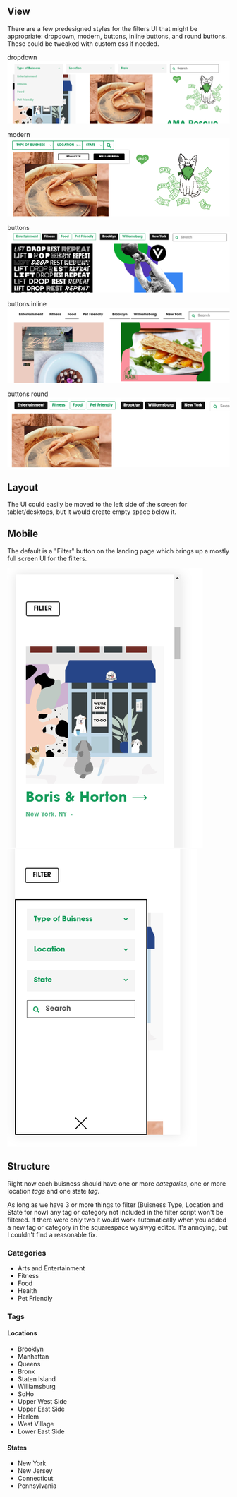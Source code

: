 ## View

There are a few predesigned styles for the filters UI that might be appropriate: dropdown, modern, buttons, inline buttons, and round buttons. These could be tweaked with custom css if needed.

dropdown
![dropdown](./img/dropdown.png)

modern
![modern](./img/modern.png)

buttons
![buttons](./img/buttons.png)

buttons inline
![buttons inline](./img/buttons-inline.png)

buttons round
![buttons round](./img/buttons-round.png)

## Layout

The UI could easily be moved to the left side of the screen for tablet/desktops, but it would create empty space below it.

## Mobile

The default is a "Filter" button on the landing page which brings up a mostly full screen UI for the filters.

![buttons inline](./img/mobile-closed.png)![buttons inline](./img/mobile-open.png)

## Structure

Right now each buisness should have one or more _categories_, one or more location _tags_ and one state _tag_.

As long as we have 3 or more things to filter (Buisness Type, Location and State for now) any tag or category not included in the filter script won't be filtered. If there were only two it would work automatically when you added a new tag or category in the squarespace wysiwyg editor. It's annoying, but I couldn't find a reasonable fix.

### Categories

- Arts and Entertainment
- Fitness
- Food
- Health
- Pet Friendly

### Tags

#### Locations

- Brooklyn
- Manhattan
- Queens
- Bronx
- Staten Island
- Williamsburg
- SoHo
- Upper West Side
- Upper East Side
- Harlem
- West Village
- Lower East Side

#### States

- New York
- New Jersey
- Connecticut
- Pennsylvania
